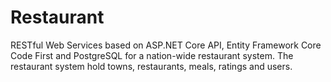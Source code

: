 # Restaurant
RESTful Web Services based on ASP.NET Core API, Entity Framework Core Code First and PostgreSQL for a nation-wide restaurant system. The restaurant system hold towns, restaurants, meals, ratings and users. 
